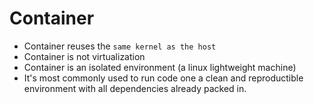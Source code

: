 # Container

- Container reuses the `same kernel as the host`
- Container is not virtualization
- Container is an isolated environment (a linux lightweight machine)
- It's most commonly used to run code one a clean and reproductible environment with all dependencies already packed in.
